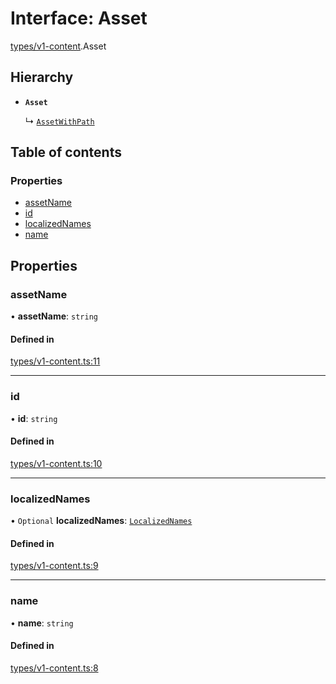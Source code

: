 # Interface: Asset

[types/v1-content](../modules/types_v1_content.md).Asset

## Hierarchy

- **`Asset`**

  ↳ [`AssetWithPath`](types_v1_content.AssetWithPath.md)

## Table of contents

### Properties

- [assetName](types_v1_content.Asset.md#assetname)
- [id](types_v1_content.Asset.md#id)
- [localizedNames](types_v1_content.Asset.md#localizednames)
- [name](types_v1_content.Asset.md#name)

## Properties

### assetName

• **assetName**: `string`

#### Defined in

[types/v1-content.ts:11](https://github.com/jameslinimk/unofficial-valorant-api/blob/e0f8f42/package/src/types/v1-content.ts#L11)

___

### id

• **id**: `string`

#### Defined in

[types/v1-content.ts:10](https://github.com/jameslinimk/unofficial-valorant-api/blob/e0f8f42/package/src/types/v1-content.ts#L10)

___

### localizedNames

• `Optional` **localizedNames**: [`LocalizedNames`](../modules/types_v1_content.md#localizednames)

#### Defined in

[types/v1-content.ts:9](https://github.com/jameslinimk/unofficial-valorant-api/blob/e0f8f42/package/src/types/v1-content.ts#L9)

___

### name

• **name**: `string`

#### Defined in

[types/v1-content.ts:8](https://github.com/jameslinimk/unofficial-valorant-api/blob/e0f8f42/package/src/types/v1-content.ts#L8)

